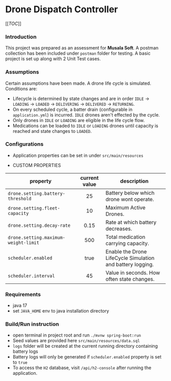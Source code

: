 # Drone Dispatch Controller

[[_TOC_]]

### Introduction
This project was prepared as an assessment for **Musala Soft**. A postman collection has been included under `postman` folder for testing.
A basic project is set up along with 2 Unit Test cases.

### Assumptions
Certain assumptions have been made. A drone life cycle is simulated. Conditions are:
* Lifecycle is determined by state changes and are in order `IDLE` -> `LOADING` -> `LOADED` -> `DELIVERING` -> `DELIVERED` -> `RETURNING`.
* On every scheduled cycle, a batter drain (configurable in `application.yml`) is incurred. `IDLE` drones aren't effected by the cycle.
* Only drones in `IDLE` or `LOADING` are eligible in the life cycle flow.
* Medications can be loaded to `IDLE` or `LOADING` drones until capacity is reached and state changes to `LOADED`.



### Configurations
* Application properties can be set in under `src/main/resources`

* CUSTOM PROPERTIES

| property                             | current value | description                                                |
|--------------------------------------|:-------------:|------------------------------------------------------------|
| `drone.setting.battery-threshold`    |      25       | Battery below which drone wont operate.                    |
| `drone.setting.fleet-capacity`       |      10       | Maximum Active Drones.                                     |
| `drone.setting.decay-rate`           |     0.15      | Rate at which battery decreases.                           |
| `drone.setting.maximum-weight-limit` |      500      | Total medication carrying capacity.                        |
| `scheduler.enabled`                  |     true      | Enable the Drone LifeCycle Simulation and battery logging. |
| `scheduler.interval`                 |      45       | Value in seconds. How often state changes.                 |


### Requirements
- java 17
- set `JAVA_HOME` env to java installation directory


### Build/Run instruction
- open terminal in project root and run `./mvnw spring-boot:run`
- Seed values are provided here `src/main/resources/data.sql`
- `logs` folder will be created at the current running directory containing battery logs
- Battery logs will only be generated if `scheduler.enabled` property is set to `true`
- To access the `H2` database, visit `/api/h2-console` after running the application.


